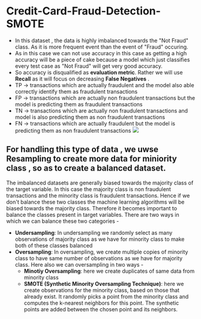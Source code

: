 # Credit-Card-Fraud-Detection-SMOTE
- In this dataset , the data is highly imbalanced towards the "Not Fraud" class. As it is more frequent event than the event of "Fraud" occuring. 
- As in this case we can not use accuracy in this case as getting a high accuracy will be a piece of cake because a model which just classifies every test case as "Not Fraud" will get very good accuracy.
- So  accuracy is disqualified as **evaluation metric**. Rather we will use **Recall** as it will focus on decreasing **False Negatives** .
- TP -> transactions which are actually fraudulent and the model also able correctly identify them as fraudulent transactions
- FP -> transactions which are actually non fraudulent transactions but the model is predicting them as fraudulent transactions
- TN -> transactions which are actually non fraudulent transactions and model is also predicting them as non fraudulent transactions
- FN -> transactions which are actually fraudulent but the model is predicting them as non fraudulent transactions
![](https://miro.medium.com/max/1400/1*pOtBHai4jFd-ujaNXPilRg.png)

## For handling this type of data , we uwse **Resampling** to create more data for miniority class , so as to create a balanced dataset.
The imbalanced datasets are generally biased towards the majority class of the target variable. In this case the majority class is non fraudulent transactions and the minority class is fraudulent transactions. Hence if we don't balance these two classes the machine learning algorithms will be biased towards the majority class. Therefore it becomes important to balance the classes present in target variables. There are two ways in which we can balance these two categories - 

- **Undersampling**: In undersampling we randomly select as many observations of majority class as we have for minority class to make both of these classes balanced
- **Oversampling**: In oversampling, we create multiple copies of minority class to have same number of observations as we have for majority class. Here also we can oversampling in two ways - 
    - **Minotiy Oversampling**: here we create duplicates of same data from minority class
    - **SMOTE (Synthetic Minority Oversampling Technique)**: here we create observations for the minority class, based on those that already exist. It randomly picks a point from the minority class and computes the k-nearest neighbors for this point. The synthetic points are added between the chosen point and its neighbors.
